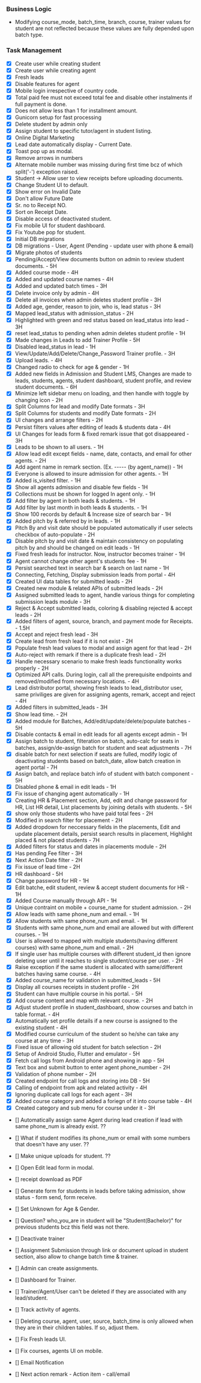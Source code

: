 ### Business Logic
- Modifying course_mode, batch_time, branch, course, trainer values for student are not reflected because these values are fully depended upon batch type. 

### Task Management

- [X] Create user while creating student
- [X] Create user while creating agent
- [X] Fresh leads
- [X] Disable features for agent
- [X] Mobile login irrespective of country code.
- [X] Total paid fee must not exceed total fee and disable other instalments if full payment is done.
- [X] Does not allow less than 1 for installment amount.
- [X] Gunicorn setup for fast processing
- [X] Delete student by admin only
- [X] Assign student to specific tutor/agent in student listing.
- [X] Online Digital Marketing
- [X] Lead date automatically display - Current Date.
- [X] Toast pop up as modal.
- [X] Remove arrows in numbers 
- [X] Alternate mobile number was missing during first time bcz of which split('-') exception raised.
- [X] Student -> Allow user to view receipts before uploading documents.
- [X] Change Student UI to default.
- [X] Show error on Invalid Date
- [X] Don't allow Future Date
- [X] Sr. no to Receipt NO.
- [X] Sort on Receipt Date.
- [X] Disable access of deactivated student.
- [X] Fix mobile UI for student dashboard.
- [X] Fix Youtube pop for student.
- [X] Initial DB migrations
- [X] DB migrations - User, Agent (Pending - update user with phone & email)
- [X] Migrate photos of students
- [X] Pending/Accept/View documents button on admin to review student documents. - 5H
- [X] Added course mode - 4H
- [X] Added and updated course names - 4H
- [X] Added and updated batch times - 3H
- [X] Delete invoice only by admin - 4H
- [X] Delete all invoices when admin deletes student profile - 3H
- [X] Added age, gender, reason to join, who is, lead status - 3H
- [X] Mapped lead_status with admission_status - 2H
- [X] Highlighted with green and red status based on lead_status into lead - 3H
- [X] reset lead_status to pending when admin deletes student profile - 1H
- [X] Made changes in Leads to add Trainer Profile - 5H
- [X] Disabled lead_status in lead - 1H
- [X] View/Update/Add/Delete/Change_Password Trainer profile. - 3H
- [X] Upload leads. - 4H
- [X] Changed radio to check for age & gender - 1H 
- [X] Added new fields in Admission and Student LMS, Changes are made to leads, students, agents, student dashboard, student profile, and review student documents. - 6H 
- [X] Minimize left sidebar menu on loading, and then handle with toggle by changing icon - 2H
- [X] Split Columns for lead and modify Date formats - 3H
- [X] Split Columns for students and modify Date formats - 2H
- [X] UI changes and arrange filters  - 2H
- [X] Persist filters values after editing of leads & students data - 4H
- [X] UI Changes for leads form & fixed remark issue that got disappeared - 3H
- [X] Leads to be shown to all users. - 1H
- [X] Allow lead edit except fields - name, date, contacts, and email for other agents. - 2H
- [X] Add agent name in remark section. (Ex. ----- (by agent_name)) - 1H
- [X] Everyone is allowed to insure admission for other agents. - 1H
- [X] Added is_visited filter. - 1H
- [X] Show all agents admission and disable few fields - 1H
- [X] Collections must be shown for logged In agent only. - 1H
- [X] Add filter by agent in both leads & students. - 1H
- [X] Add filter by last month in both leads & students. - 1H
- [X] Show 100 records by default & Increase size of search bar - 1H
- [X] Added pitch by & referred by in leads. - 1H
- [X] Pitch By and visit date should be populated automatically if user selects checkbox of auto-populate - 2H
- [X] Disable pitch by and visit date & maintain consistency on populating pitch by and should be changed on edit leads - 1H
- [X] Fixed fresh leads for instructor. Now, instructor becomes trainer - 1H
- [X] Agent cannot change other agent's students fee - 1H
- [X] Persist searched text in search bar & search on last name - 1H
- [X] Connecting, Fetching, Display submission leads from portal - 4H
- [X] Created UI data tables for submitted leads - 2H
- [X] Created new module & related APIs of submitted leads - 2H
- [X] Assigned submitted leads to agent, handle various things for completing submission leads module - 3H
- [X] Reject & Accept submitted leads, coloring & disabling rejected & accept leads - 2H
- [X] Added filters of agent, source, branch, and payment mode for Receipts. - 1.5H
- [X] Accept and reject fresh lead - 3H
- [X] Create lead from fresh lead if it is not exist - 2H
- [X] Populate fresh lead values to modal and assign agent for that lead - 2H
- [X] Auto-reject with remark if there is a duplicate fresh lead - 2H
- [X] Handle necessary scenario to make fresh leads functionality works properly - 2H
- [X] Optimized API calls. During login, call all the prerequisite endpoints and removed/modified from necessary locations. - 4H
- [X] Lead distributor portal, showing fresh leads to lead_distributor user, same priviliges are given for assigning agents, remark, accept and reject - 4H
- [X] Added filters in submitted_leads - 3H
- [X] Show lead time. - 2H
- [X] Added module for Batches, Add/edit/update/delete/populate batches - 5H
- [X] Disable contacts & email in edit leads for all agents except admin - 1H
- [X] Assign batch to student, filteration on batch, auto-calc for seats in batches, assign/de-assign batch for student and seat adjustments - 7H
- [X] disable batch for next selection if seats are fulled, modify logic of deactivating students based on batch_date, allow batch creation in agent portal - 7H
- [X] Assign batch, and replace batch info of student with batch component - 5H
- [X] Disabled phone & email in edit leads - 1H
- [X] Fix issue of changing agent automatically - 1H
- [X] Creating HR & Placement section, Add, edit and change password for HR, List HR detail, List placements by joining details with students. - 5H
- [X] show only those students who have paid total fees - 2H
- [X] Modified in search filter for placement - 2H
- [X] Added dropdown for neccessary fields in the placements, Edit and update placement details, persist search results in placement, Highlight placed & not placed students - 7H
- [X] Added filters for status and dates in placements module - 2H
- [X] Has pending Fee filter - 3H
- [X] Next Action Date filter - 2H
- [X] Fix issue of lead time - 2H
- [X] HR dashboard - 5H
- [X] Change password for HR - 1H
- [X] Edit batche, edit student, review & accept student documents for HR - 1H
- [X] Added Course manually through API - 1H
- [X] Unique contraint on mobile + course_name for student admission. - 2H
- [X] Allow leads with same phone_num and email. - 1H
- [X] Allow students with same phone_num and email. - 1H
- [X] Students with same phone_num and email are allowed but with different courses. - 1H
- [X] User is allowed to mapped with multiple students(having different courses) with same phone_num and email. - 2H
- [X] If single user has multiple courses with different student_id then ignore deleting user until it reaches to single student/course per user. - 2H
- [X] Raise exception if the same student is allocated with same/different batches having same course. - 4H
- [X] Added course_name for validation in submitted_leads - 5H
- [X] Display all courses receipts in student profile - 2H
- [X] Student can have multiple course in his portal. - 5H
- [X] Add course content and map with relevant course. - 2H
- [X] Adjust student profile in student_dashboard, show courses and batch in table format. - 4H
- [X] Automatically set profile details if a new course is assigned to the existing student - 4H
- [X] Modified course curriculum of the student so he/she can take any course at any time - 3H
- [X] Fixed issue of allowing old student for batch selection - 2H
- [X] Setup of Android Studio, Flutter and emulator - 5H
- [X] Fetch call logs from Android phone and showing in app - 5H
- [X] Text box and submit button to enter agent phone_number - 2H
- [X] Validation of phone number - 2H
- [X] Created endpoint for call logs and storing into DB - 5H
- [X] Calling of endpoint from apk and related activity - 4H
- [X] Ignoring duplicate call logs for each agent - 3H
- [X] Added course category and added a foriegn of it into course table - 4H
- [X] Created category and sub menu for course under it - 3H
- [] Automatically assign same Agent during lead creation if lead with same phone_num is already exist. ??
- [] What if student modifies its phone_num or email with some numbers that doesn't have any user. ??
- [] Make unique uploads for student. ??
- [] Open Edit lead form in modal.
- [] receipt download as PDF
- [] Generate form for students in leads before taking admission, show status - form send, form receive.

- [] Set Unknown for Age & Gender.
- [] Question? who_you_are in student will be "Student(Bachelor)" for previous students bcz this field was not there.
- [] Deactivate trainer
- [] Assignment Submission through link or document upload in student section, also allow to change batch time & trainer.
- [] Admin can create assignments.
- [] Dashboard for Trainer.
- [] Trainer/Agent/User can't be deleted if they are associated with any lead/student.
- [] Track activity of agents.


- [] Deleting course, agent, user, source, batch_time is only allowed when they are in their children tables. If so, adjust them.
- [] Fix Fresh leads UI.
- [] Fix courses, agents UI on mobile.
- [] Email Notification 
- [] Next action remark - Action item - call/email

